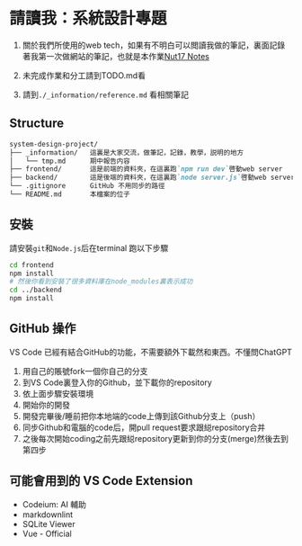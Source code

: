 # 請讀我：系統設計專題

1. 關於我們所使用的web tech，如果有不明白可以閲讀我做的筆記，裏面記錄著我第一次做網站的筆記，也就是本作業[Nut17 Notes](https://nutnut17.github.io/thulite-project/docs/web/web-tech-stack/)

2. 未完成作業和分工請到TODO.md看

3. 請到`./_information/reference.md` 看相關筆記

## Structure

```md
system-design-project/
├── _information/   這裏是大家交流，做筆記，記錄，教學，説明的地方
│   └── tmp.md      期中報告内容
├── frontend/       這是前端的資料夾，在這裏跑`npm run dev`啓動web server
├── backend/        這是後端的資料夾，在這裏跑`node server.js`啓動web server
└── .gitignore      GitHub 不用同步的路徑
└── README.md       本檔案的位子
```

## 安裝

請安裝`git`和`Node.js`后在terminal 跑以下步驟

```bash
cd frontend
npm install
# 然後你看到安裝了很多資料庫在node_modules裏表示成功
cd ../backend
npm install
```

## GitHub 操作

VS Code 已經有結合GitHub的功能，不需要額外下載然和東西。不懂問ChatGPT

1. 用自己的賬號fork一個你自己的分支
2. 到VS Code裏登入你的Github，並下載你的repository
3. 依上面步驟安裝環境
4. 開始你的開發
5. 開發完畢後/睡前把你本地端的code上傳到該Github分支上（push）
6. 同步Github和電腦的code后，開pull request要求跟縂repository合并
7. 之後每次開始coding之前先跟縂repository更新到你的分支(merge)然後去到第四步

## 可能會用到的 VS Code Extension

- Codeium: AI 輔助
- markdownlint
- SQLite Viewer
- Vue - Official
  